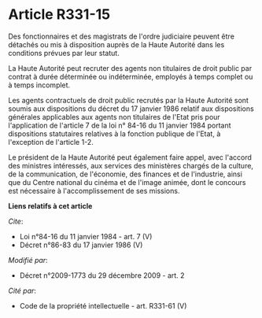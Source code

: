# Article R331-15

Des fonctionnaires et des magistrats de l'ordre judiciaire peuvent être détachés ou mis à disposition auprès de la Haute
Autorité dans les conditions prévues par leur statut. 

La Haute Autorité peut recruter des agents non titulaires de droit public par contrat à durée déterminée ou indéterminée,
employés à temps complet ou à temps incomplet. 

Les agents contractuels de droit public recrutés par la Haute Autorité sont soumis aux dispositions du décret du 17 janvier
1986 relatif aux dispositions générales applicables aux agents non titulaires de l'Etat pris pour l'application de l'article
7 de la loi n° 84-16 du 11 janvier 1984 portant dispositions statutaires relatives à la fonction publique de l'Etat, à
l'exception de l'article 1-2. 

Le président de la Haute Autorité peut également faire appel, avec l'accord des ministres intéressés, aux services des
ministères chargés de la culture, de la communication, de l'économie, des finances et de l'industrie, ainsi que du Centre
national du cinéma et de l'image animée, dont le concours est nécessaire à l'accomplissement de ses missions.

**Liens relatifs à cet article**

_Cite_:

  - Loi n°84-16 du 11 janvier 1984 - art. 7 (V)
  - Décret n°86-83 du 17 janvier 1986 (V)

_Modifié par_:

  - Décret n°2009-1773 du 29 décembre 2009 - art. 2

_Cité par_:

  - Code de la propriété intellectuelle - art. R331-61 (V)
